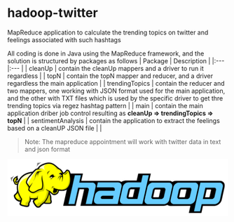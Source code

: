 # hadoop-twitter

MapReduce application to calculate the trending topics on twitter and feelings associated with such hashtags

All coding is done in Java using the MapReduce framework, and the solution is structured by packages as follows
| Package 	| Description	|
|:---	|:---	|
| cleanUp 	| contain the cleanUp mappers and a driver to run it regardless 	|
| topN 	| contain the topN mapper and reducer, and a driver regardless the main application 	|
| trendingTopics 	| contain the reducer and two mappers, one working with JSON format used for the main application, and the other with TXT files which is used by the specific driver to get thre trending topics via regez hashtag pattern 	|
| main 	| contain the main application driber job control resulting as **cleanUp => trendingTopics => topN** 	|
| sentimentAnalysis 	| contain the application to extract the feelings based on a cleanUP JSON file 	|                                                                          |

>Note: The mapreduce appointment will work with twitter data in text and json format

<img src="assets/hadoop-logo.png" width="580" />
